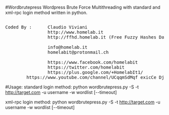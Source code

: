#Wordbrutepress
Wordpress Brute Force Multithreading with standard and xml-rpc login method written in python.
<pre>	
Coded By :      Claudio Viviani
                http://www.homelab.it
                http://ffhd.homelab.it (Free Fuzzy Hashes Database)
                
                info@homelab.it
                homelabit@protonmail.ch

                https://www.facebook.com/homelabit
                https://twitter.com/homelabit
                https://plus.google.com/+HomelabIt1/
		https://www.youtube.com/channel/UCqqmSdMqf_exicCe_DjlBww
</pre>
#Usage: 
standard login method:
python wordbrutepress.py -S -t http://target.com -u username -w wordlist [--timeout]

xml-rpc login method:
python wordbrutepress.py -S -t http://target.com -u username -w wordlist [--timeout]
